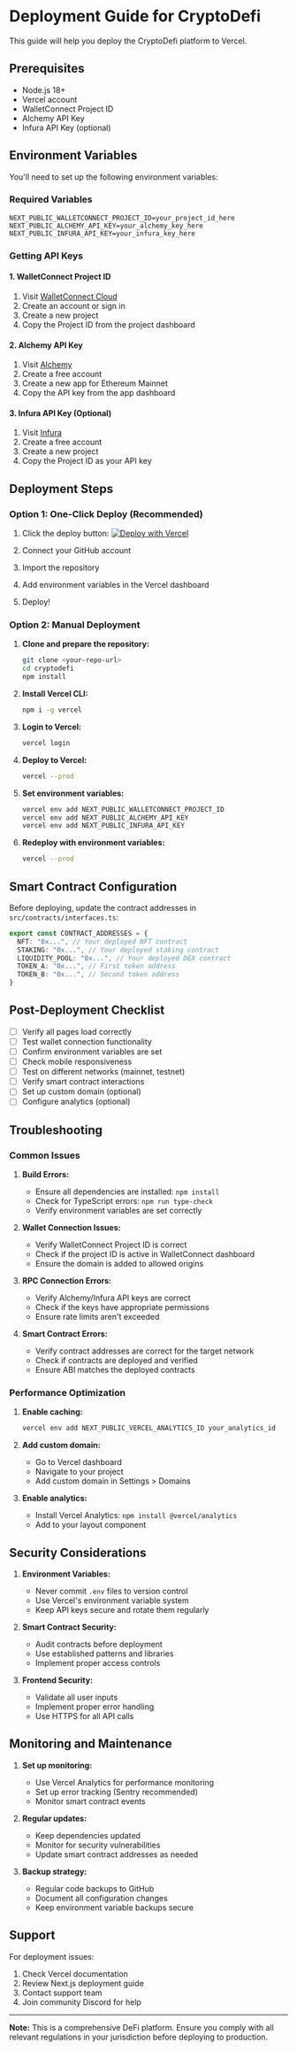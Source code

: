 # Deployment Guide for CryptoDefi

This guide will help you deploy the CryptoDefi platform to Vercel.

## Prerequisites

- Node.js 18+
- Vercel account
- WalletConnect Project ID
- Alchemy API Key
- Infura API Key (optional)

## Environment Variables

You'll need to set up the following environment variables:

### Required Variables

```env
NEXT_PUBLIC_WALLETCONNECT_PROJECT_ID=your_project_id_here
NEXT_PUBLIC_ALCHEMY_API_KEY=your_alchemy_key_here
NEXT_PUBLIC_INFURA_API_KEY=your_infura_key_here
```

### Getting API Keys

#### 1. WalletConnect Project ID
1. Visit [WalletConnect Cloud](https://cloud.walletconnect.com)
2. Create an account or sign in
3. Create a new project
4. Copy the Project ID from the project dashboard

#### 2. Alchemy API Key
1. Visit [Alchemy](https://www.alchemy.com)
2. Create a free account
3. Create a new app for Ethereum Mainnet
4. Copy the API key from the app dashboard

#### 3. Infura API Key (Optional)
1. Visit [Infura](https://infura.io)
2. Create a free account
3. Create a new project
4. Copy the Project ID as your API key

## Deployment Steps

### Option 1: One-Click Deploy (Recommended)

1. Click the deploy button:
   [![Deploy with Vercel](https://vercel.com/button)](https://vercel.com/new/clone?repository-url=https://github.com/your-username/cryptodefi)

2. Connect your GitHub account
3. Import the repository
4. Add environment variables in the Vercel dashboard
5. Deploy!

### Option 2: Manual Deployment

1. **Clone and prepare the repository:**
   ```bash
   git clone <your-repo-url>
   cd cryptodefi
   npm install
   ```

2. **Install Vercel CLI:**
   ```bash
   npm i -g vercel
   ```

3. **Login to Vercel:**
   ```bash
   vercel login
   ```

4. **Deploy to Vercel:**
   ```bash
   vercel --prod
   ```

5. **Set environment variables:**
   ```bash
   vercel env add NEXT_PUBLIC_WALLETCONNECT_PROJECT_ID
   vercel env add NEXT_PUBLIC_ALCHEMY_API_KEY
   vercel env add NEXT_PUBLIC_INFURA_API_KEY
   ```

6. **Redeploy with environment variables:**
   ```bash
   vercel --prod
   ```

## Smart Contract Configuration

Before deploying, update the contract addresses in `src/contracts/interfaces.ts`:

```typescript
export const CONTRACT_ADDRESSES = {
  NFT: "0x...", // Your deployed NFT contract
  STAKING: "0x...", // Your deployed staking contract
  LIQUIDITY_POOL: "0x...", // Your deployed DEX contract
  TOKEN_A: "0x...", // First token address
  TOKEN_B: "0x...", // Second token address
}
```

## Post-Deployment Checklist

- [ ] Verify all pages load correctly
- [ ] Test wallet connection functionality
- [ ] Confirm environment variables are set
- [ ] Check mobile responsiveness
- [ ] Test on different networks (mainnet, testnet)
- [ ] Verify smart contract interactions
- [ ] Set up custom domain (optional)
- [ ] Configure analytics (optional)

## Troubleshooting

### Common Issues

1. **Build Errors:**
   - Ensure all dependencies are installed: `npm install`
   - Check for TypeScript errors: `npm run type-check`
   - Verify environment variables are set correctly

2. **Wallet Connection Issues:**
   - Verify WalletConnect Project ID is correct
   - Check if the project ID is active in WalletConnect dashboard
   - Ensure the domain is added to allowed origins

3. **RPC Connection Errors:**
   - Verify Alchemy/Infura API keys are correct
   - Check if the keys have appropriate permissions
   - Ensure rate limits aren't exceeded

4. **Smart Contract Errors:**
   - Verify contract addresses are correct for the target network
   - Check if contracts are deployed and verified
   - Ensure ABI matches the deployed contracts

### Performance Optimization

1. **Enable caching:**
   ```bash
   vercel env add NEXT_PUBLIC_VERCEL_ANALYTICS_ID your_analytics_id
   ```

2. **Add custom domain:**
   - Go to Vercel dashboard
   - Navigate to your project
   - Add custom domain in Settings > Domains

3. **Enable analytics:**
   - Install Vercel Analytics: `npm install @vercel/analytics`
   - Add to your layout component

## Security Considerations

1. **Environment Variables:**
   - Never commit `.env` files to version control
   - Use Vercel's environment variable system
   - Keep API keys secure and rotate them regularly

2. **Smart Contract Security:**
   - Audit contracts before deployment
   - Use established patterns and libraries
   - Implement proper access controls

3. **Frontend Security:**
   - Validate all user inputs
   - Implement proper error handling
   - Use HTTPS for all API calls

## Monitoring and Maintenance

1. **Set up monitoring:**
   - Use Vercel Analytics for performance monitoring
   - Set up error tracking (Sentry recommended)
   - Monitor smart contract events

2. **Regular updates:**
   - Keep dependencies updated
   - Monitor for security vulnerabilities
   - Update smart contract addresses as needed

3. **Backup strategy:**
   - Regular code backups to GitHub
   - Document all configuration changes
   - Keep environment variable backups secure

## Support

For deployment issues:
1. Check Vercel documentation
2. Review Next.js deployment guide
3. Contact support team
4. Join community Discord for help

---

**Note:** This is a comprehensive DeFi platform. Ensure you comply with all relevant regulations in your jurisdiction before deploying to production.
